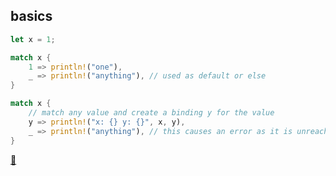 ## basics

```rust
let x = 1;

match x {
    1 => println!("one"),
    _ => println!("anything"), // used as default or else
}

match x {
    // match any value and create a binding y for the value
    y => println!("x: {} y: {}", x, y), 
    _ => println!("anything"), // this causes an error as it is unreachable
}
```

[📒](https://doc.rust-lang.org/1.17.0/book/patterns.html)